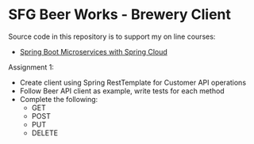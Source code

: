 # SFG Beer Works - Brewery Client

Source code in this repository is to support my on line courses:
* [Spring Boot Microservices with Spring Cloud](https://www.udemy.com/spring-boot-microservices-with-spring-cloud-beginner-to-guru/?couponCode=GIT_HUB2)

Assignment 1:
* Create client using Spring RestTemplate for Customer API operations
* Follow Beer API client as example, write tests for each method
* Complete the following:
  * GET
  * POST
  * PUT
  * DELETE